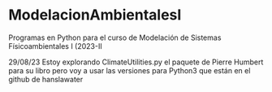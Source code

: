 # ModelacionAmbientalesI
Programas en Python para el curso de Modelación de Sistemas Físicoambientales I (2023-II

29/08/23 Estoy explorando ClimateUtilities.py el paquete de Pierre Humbert para su libro 
 pero voy a usar las versiones para Python3 que están en el github de hanslawater
